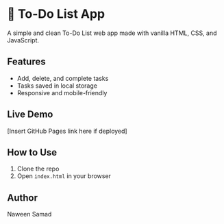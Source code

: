 # 📝 To-Do List App

A simple and clean To-Do List web app made with vanilla HTML, CSS, and JavaScript.

## Features
- Add, delete, and complete tasks
- Tasks saved in local storage
- Responsive and mobile-friendly

## Live Demo
[Insert GitHub Pages link here if deployed]

## How to Use
1. Clone the repo
2. Open `index.html` in your browser

## Author
Naween Samad
